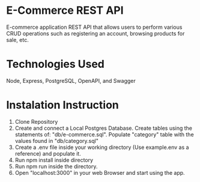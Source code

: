 # E-Commerce REST API
E-commerce application REST API that allows users to perform various CRUD operations such as registering an account, browsing products for sale, etc.
# Technologies Used
Node, Express, PostgreSQL, OpenAPI, and Swagger
# Instalation Instruction
1) Clone Repository
2) Create and connect a Local Postgres Database. Create tables using the statements of: "db/e-commerce.sql". Populate "category" table with the values
found in "db/category.sql"
3) Create a .env file inside your working directory (Use example.env as a reference) and populate it.
4) Run npm install inside directory
5) Run npm run inside the directory. 
6) Open "localhost:3000" in your web Browser and start using the app.
